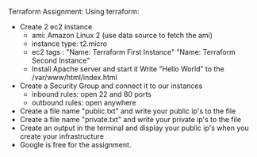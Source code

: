 Terraform Assignment: 
 Using terraform:
* Create 2 ec2 instance
   - ami: Amazon Linux 2 (use data source to fetch the ami)
   - instance type: t2.micro
   - ec2 tags : "Name: Terraform First Instance"
                      "Name: Terraform Second Instance"
   - Install Apache server and start it Write "Hello World" to the /var/www/html/index.html
* Create a Security Group and connect it to our instances
   - inbound rules: open 22 and 80 ports
   - outbound rules: open anywhere
* Create a file name "public.txt" and write your public ip's to the file
* Create a file name "private.txt" and write your private ip's to the file
* Create an output in the terminal and display your public ip's when you create your infrastructure
* Google is free for the assignment.